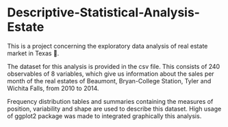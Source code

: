 # Descriptive-Statistical-Analysis-Estate
This is a project concerning the exploratory data analysis of real estate market in Texas 🏡.

The dataset for this analysis is provided in the csv file. This consists of 240 observables of 8 variables, which give us information about the sales per month of the real estates of Beaumont, Bryan-College Station, Tyler and Wichita Falls, from 2010 to 2014. 

Frequency distribution tables and summaries containing the measures of position, variability and shape are used to describe this dataset. High usage of ggplot2 package was made to integrated graphically this analysis.
